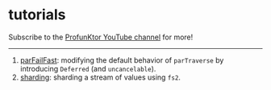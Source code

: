 tutorials
=========

Subscribe to the [ProfunKtor YouTube channel](https://www.youtube.com/channel/UCu03VaWLqPZlpxJsieZ9FEg) for more!

---

1. [parFailFast](https://youtu.be/uuocHqdnoS0): modifying the default behavior of `parTraverse` by introducing `Deferred` (and `uncancelable`).
2. [sharding](https://youtu.be/FWYXqYQWAc0): sharding a stream of values using `fs2`.
